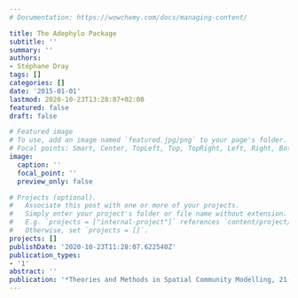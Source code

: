 ```yaml
---
# Documentation: https://wowchemy.com/docs/managing-content/

title: The Adephylo Package
subtitle: ''
summary: ''
authors:
- Stéphane Dray
tags: []
categories: []
date: '2015-01-01'
lastmod: 2020-10-23T13:28:07+02:00
featured: false
draft: false

# Featured image
# To use, add an image named `featured.jpg/png` to your page's folder.
# Focal points: Smart, Center, TopLeft, Top, TopRight, Left, Right, BottomLeft, Bottom, BottomRight.
image:
  caption: ''
  focal_point: ''
  preview_only: false

# Projects (optional).
#   Associate this post with one or more of your projects.
#   Simply enter your project's folder or file name without extension.
#   E.g. `projects = ["internal-project"]` references `content/project/deep-learning/index.md`.
#   Otherwise, set `projects = []`.
projects: []
publishDate: '2020-10-23T11:28:07.622540Z'
publication_types:
- '1'
abstract: ''
publication: '*Theories and Methods in Spatial Community Modelling, 21-24 April*'
---
```

